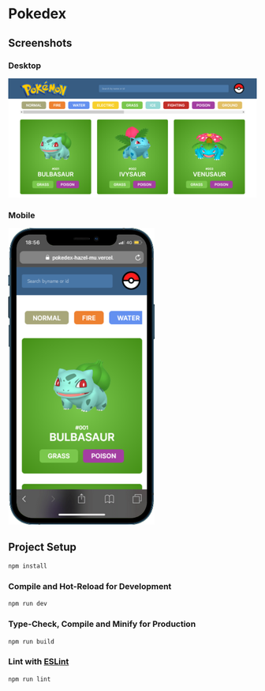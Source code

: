 # Pokedex

## Screenshots

### Desktop

![desktop screenshot](/screenshots/desktop-screenshot.png)

### Mobile

![moble screenshot](/screenshots/mobile-screenshot.png)

## Project Setup

```sh
npm install
```

### Compile and Hot-Reload for Development

```sh
npm run dev
```

### Type-Check, Compile and Minify for Production

```sh
npm run build
```

### Lint with [ESLint](https://eslint.org/)

```sh
npm run lint
```
